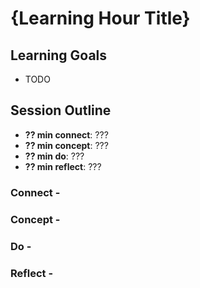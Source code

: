 # {Learning Hour Title}

## Learning Goals
 - TODO

## Session Outline
  - **?? min connect**: ???
  - **?? min concept**: ???
  - **?? min do**: ???
  - **?? min reflect**: ???

### Connect - 

### Concept - 

### Do - 

### Reflect - 